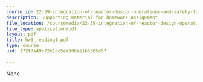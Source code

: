 ```yaml
---
course_id: 22-39-integration-of-reactor-design-operations-and-safety-fall-2006
description: Supporting material for homework assignment.
file_location: /coursemedia/22-39-integration-of-reactor-design-operations-and-safety-fall-2006/172f3a49c72e1cc5ae3d0ee165305c67_hw3_reading1.pdf
file_type: application/pdf
layout: pdf
title: hw3_reading1.pdf
type: course
uid: 172f3a49c72e1cc5ae3d0ee165305c67

---
```

None